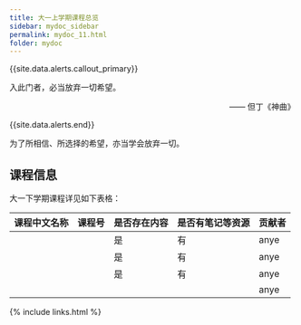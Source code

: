 ```yaml
---
title: 大一上学期课程总览
sidebar: mydoc_sidebar
permalink: mydoc_11.html
folder: mydoc
---
```


{{site.data.alerts.callout_primary}}
<p>入此门者，必当放弃一切希望。</p>
<p align="right">—— 但丁《神曲》</p>

{{site.data.alerts.end}}

为了所相信、所选择的希望，亦当学会放弃一切。

## 课程信息

大一下学期课程详见如下表格：




<div class="datatable-begin"></div>

| 课程中文名称 | 课程号 | 是否存在内容 | 是否有笔记等资源 | 贡献者 |
| ------------ | ------ | ------------ | ---------------- | ------ |
| []()         |        | 是           | 有               | anye   |
| []()         |        | 是           | 有               | anye   |
| []()         |        | 是           | 有               | anye   |
| []()         |        |              |                  | anye   |

{% include links.html %}